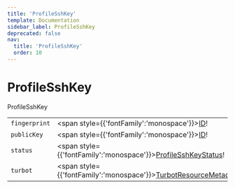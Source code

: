 ```yaml
---
title: 'ProfileSshKey'
template: Documentation
sidebar_label: ProfileSshKey
deprecated: false
nav:
  title: 'ProfileSshKey'
  order: 10
---
```


# ProfileSshKey

<div style={{'fontFamily':'monospace'}}><span style={{'fontSize':'1.5rem','fontWeight':500}}>ProfileSshKey</span></div>





| | | |
| -- | -- | -- |
| `fingerprint` | <span style={{'fontFamily':'monospace'}}><a href="/guardrails/docs/reference/graphql/scalar/ID">ID</a>!</span> |  |
| `publicKey` | <span style={{'fontFamily':'monospace'}}><a href="/guardrails/docs/reference/graphql/scalar/ID">ID</a>!</span> |  |
| `status` | <span style={{'fontFamily':'monospace'}}><a href="/guardrails/docs/reference/graphql/enum/ProfileSshKeyStatus">ProfileSshKeyStatus</a>!</span> |  |
| `turbot` | <span style={{'fontFamily':'monospace'}}><a href="/guardrails/docs/reference/graphql/object/TurbotResourceMetadata">TurbotResourceMetadata</a>!</span> |  |